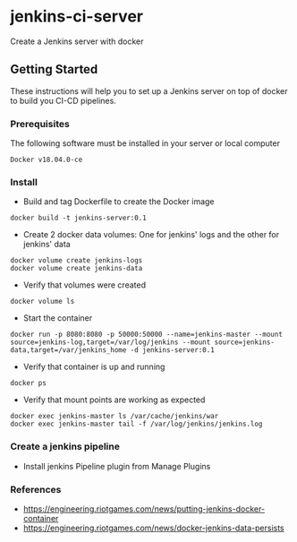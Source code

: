 # jenkins-ci-server
Create a Jenkins server with docker

## Getting Started
These instructions will help you to set up a Jenkins server on top of docker to build you CI-CD pipelines.

### Prerequisites
The following software must be installed in your server or local computer

```
Docker v18.04.0-ce
```

### Install

 * Build and tag Dockerfile to create the Docker image
```
docker build -t jenkins-server:0.1
```

 * Create 2 docker data volumes: One for jenkins' logs and the other for jenkins' data

```
docker volume create jenkins-logs
docker volume create jenkins-data
```

 * Verify that volumes were created
```
docker volume ls
```

 * Start the container
```
docker run -p 8080:8080 -p 50000:50000 --name=jenkins-master --mount source=jenkins-log,target=/var/log/jenkins --mount source=jenkins-data,target=/var/jenkins_home -d jenkins-server:0.1
```

 * Verify that container is up and running
```
docker ps
```

 * Verify that mount points are working as expected
```
docker exec jenkins-master ls /var/cache/jenkins/war
docker exec jenkins-master tail -f /var/log/jenkins/jenkins.log
```

### Create a jenkins pipeline

 * Install jenkins Pipeline plugin from Manage Plugins
 

### References
   - https://engineering.riotgames.com/news/putting-jenkins-docker-container
   - https://engineering.riotgames.com/news/docker-jenkins-data-persists
